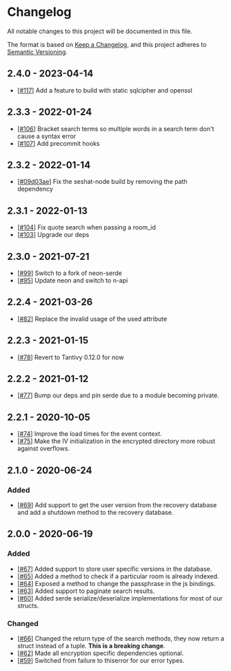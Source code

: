 # Changelog

All notable changes to this project will be documented in this file.

The format is based on [Keep a Changelog](https://keepachangelog.com/en/1.0.0/),
and this project adheres to [Semantic Versioning](https://semver.org/spec/v2.0.0.html).

## 2.4.0 - 2023-04-14

- [[#117]] Add a feature to build with static sqlcipher and openssl

[#117]: https://github.com/matrix-org/seshat/pull/117

## 2.3.3 - 2022-01-24

- [[#106]] Bracket search terms so multiple words in a search term don't cause a syntax error
- [[#107]] Add precommit hooks

[#106]: https://github.com/matrix-org/seshat/pull/106
[#107]: https://github.com/matrix-org/seshat/pull/107

## 2.3.2 - 2022-01-14

- [[#09d03ae]] Fix the seshat-node build by removing the path dependency

[#09d03ae]: https://github.com/matrix-org/seshat/commit/09d03ae52700e5fd11d137841a02b5e9133d059c

## 2.3.1 - 2022-01-13

- [[#104]] Fix quote search when passing a room_id
- [[#103]] Upgrade our deps

[#104]: https://github.com/matrix-org/seshat/pull/104
[#103]: https://github.com/matrix-org/seshat/pull/103

## 2.3.0 - 2021-07-21

- [[#99]] Switch to a fork of neon-serde
- [[#95]] Update neon and switch to n-api

[#99]: https://github.com/matrix-org/seshat/pull/99
[#95]: https://github.com/matrix-org/seshat/pull/95

## 2.2.4 - 2021-03-26

- [[#82]] Replace the invalid usage of the used attribute

[#82]: https://github.com/matrix-org/seshat/pull/82

## 2.2.3 - 2021-01-15

- [[#78]] Revert to Tantivy 0.12.0 for now

[#78]: https://github.com/matrix-org/seshat/pull/78

## 2.2.2 - 2021-01-12

- [[#77]] Bump our deps and pin serde due to a module becoming private.

[#77]: https://github.com/matrix-org/seshat/pull/77

## 2.2.1 - 2020-10-05

- [[#74]] Improve the load times for the event context.
- [[#75]] Make the IV initialization in the encrypted directory more robust against overflows.

[#74]: https://github.com/matrix-org/seshat/pull/74
[#75]: https://github.com/matrix-org/seshat/pull/75

## 2.1.0 - 2020-06-24

### Added

- [[#69]] Add support to get the user version from the recovery database and add
      a shutdown method to the recovery database.

[#69]: https://github.com/matrix-org/seshat/pull/69

## 2.0.0 - 2020-06-19

### Added

- [[#67]] Added support to store user specific versions in the database.
- [[#65]] Added a method to check if a particular room is already indexed.
- [[#64]] Exposed a method to change the passphrase in the js bindings.
- [[#63]] Added support to paginate search results.
- [[#60]] Added serde serialize/deserialize implementations for most of our
      structs.

### Changed

- [[#66]] Changed the return type of the search methods, they now return a
      struct instead of a tuple. **This is a breaking change**.
- [[#62]] Made all encryption specific dependencies optional.
- [[#59]] Switched from failure to thiserror for our error types.

[#67]: https://github.com/matrix-org/seshat/pull/67
[#66]: https://github.com/matrix-org/seshat/pull/66
[#65]: https://github.com/matrix-org/seshat/pull/65
[#64]: https://github.com/matrix-org/seshat/pull/64
[#63]: https://github.com/matrix-org/seshat/pull/63
[#62]: https://github.com/matrix-org/seshat/pull/62
[#60]: https://github.com/matrix-org/seshat/pull/60
[#59]: https://github.com/matrix-org/seshat/pull/59
